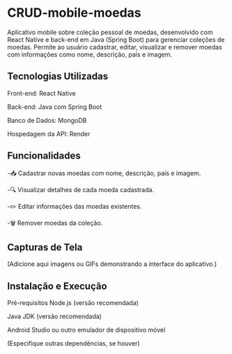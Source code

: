 # CRUD-mobile-moedas
Aplicativo mobile sobre coleção pessoal de moedas, desenvolvido com React Native e back-end em Java (Spring Boot) para gerenciar coleções de moedas. Permite ao usuário cadastrar, editar, visualizar e remover moedas com informações como nome, descrição, país e imagem.

## Tecnologias Utilizadas
Front-end: React Native

Back-end: Java com Spring Boot

Banco de Dados: MongoDB

Hospedagem da API: Render

## Funcionalidades
-📥 Cadastrar novas moedas com nome, descrição, país e imagem.

-🔍 Visualizar detalhes de cada moeda cadastrada.

-✏️ Editar informações das moedas existentes.

-🗑️ Remover moedas da coleção.

## Capturas de Tela
(Adicione aqui imagens ou GIFs demonstrando a interface do aplicativo.)

## Instalação e Execução
Pré-requisitos
Node.js (versão recomendada)

Java JDK (versão recomendada)

Android Studio ou outro emulador de dispositivo móvel

(Especifique outras dependências, se houver)
